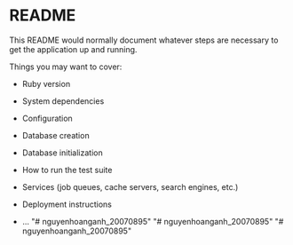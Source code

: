 # README

This README would normally document whatever steps are necessary to get the
application up and running.

Things you may want to cover:

* Ruby version

* System dependencies

* Configuration

* Database creation

* Database initialization

* How to run the test suite

* Services (job queues, cache servers, search engines, etc.)

* Deployment instructions

* ...
"# nguyenhoanganh_20070895" 
"# nguyenhoanganh_20070895" 
"# nguyenhoanganh_20070895" 
